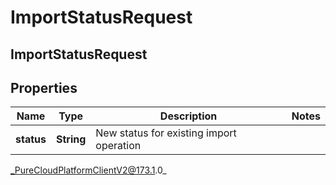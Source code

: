 # ImportStatusRequest

## ImportStatusRequest

## Properties

|Name | Type | Description | Notes|
|------------ | ------------- | ------------- | -------------|
| **status** | **String** | New status for existing import operation | |



_PureCloudPlatformClientV2@173.1.0_
